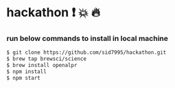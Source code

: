 # hackathon :exclamation: :boom: :fire:

### run below commands to install in local machine

```sh
$ git clone https://github.com/sid7995/hackathon.git
$ brew tap brewsci/science
$ brew install openalpr
$ npm install
$ npm start
```
